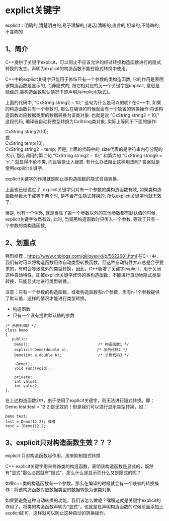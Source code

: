 # explict关键字

explicit：明确的;清楚明白的;易于理解的;(说话)清晰的;直言的;坦率的;不隐晦的;不含糊的

## 1、简介 
C++提供了关键字explicit，可以阻止不应该允许的经过转换构造函数进行的隐式转换的发生。声明为explicit的构造函数不能在隐式转换中使用。

C++中的explicit关键字只能用于修饰只有一个参数的类构造函数, 它的作用是表明该构造函数是显示的, 而非隐式的, 跟它相对应的另一个关键字是implicit, 意思是隐藏的,类构造函数默认情况下即声明为implicit(隐式)。

上面的代码中, "CxString string2 = 10;" 这句为什么是可以的呢? 在C++中, 如果的构造函数只有一个参数时, 那么在编译的时候就会有一个缺省的转换操作:将该构造函数对应数据类型的数据转换为该类对象. 也就是说 "CxString string2 = 10;" 这段代码, 编译器自动将整型转换为CxString类对象, 实际上等同于下面的操作:

CxString string2(10);  
或  
CxString temp(10);  
CxString string2 = temp; 
但是, 上面的代码中的_size代表的是字符串内存分配的大小, 那么调用的第二句 "CxString string2 = 10;" 和第六句 "CxString string6 = 'c';" 就显得不伦不类, 而且容易让人疑惑. 有什么办法阻止这种用法呢? 答案就是使用explicit关键字.

explicit关键字的作用就是防止类构造函数的隐式自动转换.

上面也已经说过了, explicit关键字只对有一个参数的类构造函数有效, 如果类构造函数参数大于或等于两个时, 是不会产生隐式转换的, 所以explicit关键字也就无效了. 

但是, 也有一个例外, 就是当除了第一个参数以外的其他参数都有默认值的时候, explicit关键字依然有效, 此时, 当调用构造函数时只传入一个参数, 等效于只有一个参数的类构造函数,

## 2、划重点
强烈推荐：https://www.cnblogs.com/gklovexixi/p/5622681.html
在C++中，我们有时可以将构造函数用作自动类型转换函数。但这种自动特性并非总是合乎要求的，有时会导致意外的类型转换，因此，C++新增了关键字explicit，用于关闭这种自动特性。即被explicit关键字修饰的类构造函数，不能进行自动地隐式类型转换，只能显式地进行类型转换。

注意：只有一个参数的构造函数，或者构造函数有n个参数，但有n-1个参数提供了默认值，这样的情况才能进行类型转换。

- 构造函数
- 只有一个没有提供默认值的参数

```
/* 示例代码2 */
class Demo
{
   public:
    Demo();    　　　　　　　　　　　　　　   /* 构造函数1 */
    explicit Demo(double a);　　　　　　　 /* 示例代码2 */
    Demo(int a,double b);　　　　　　　　   /* 示例代码3 */

    ~Demo();
    void Func(void);

    private:
    int value1;
    int value2;
};
```
在上述构造函数2中，由于使用了explicit关键字，则无法进行隐式转换。即：Demo test;test = 12.2;是无效的！但是我们可以进行显示类型转换，如：
```
Demo test;
test = Demo(12.2); 或者
test = (Demo)12.2;
```

## 3、explicit只对构造函数生效？？？
explicit 只对构造函数起作用，用来抑制隐式转换

C++ explicit关键字用来修饰类的构造函数，表明该构造函数是显式的，既然有"显式"那么必然就有"隐式"，那么什么是显示而什么又是隐式的呢？

如果c++类的构造函数有一个参数，那么在编译的时候就会有一个缺省的转换操作：将该构造函数对应数据类型的数据转换为该类对象

如果要避免这种自动转换的功能，我们该怎么做呢？嘿嘿这就是关键字explicit的作用了，将类的构造函数声明为"显式"，也就是在声明构造函数的时候前面添加上explicit即可，这样就可以防止这种自动的转换操作。

















